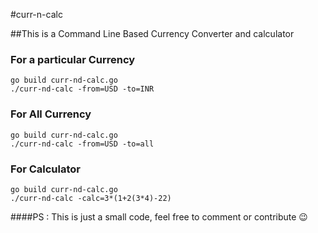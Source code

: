 #curr-n-calc

##This is a Command Line Based Currency Converter and calculator

### For a particular Currency

```
go build curr-nd-calc.go
./curr-nd-calc -from=USD -to=INR 
```

### For All Currency

```
go build curr-nd-calc.go
./curr-nd-calc -from=USD -to=all 
```

### For Calculator

```
go build curr-nd-calc.go
./curr-nd-calc -calc=3*(1+2(3*4)-22) 
```

####PS : This is just a small code, feel free to comment or contribute  :wink:
